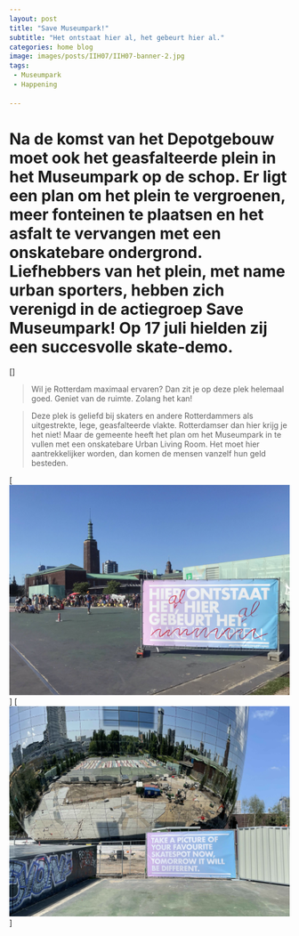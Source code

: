 ```yaml
---
layout: post
title: "Save Museumpark!"
subtitle: "Het ontstaat hier al, het gebeurt hier al."
categories: home blog
image: images/posts/IIH07/IIH07-banner-2.jpg
tags:
 - Museumpark
 - Happening

---
```


# Na de komst van het Depotgebouw moet ook het geasfalteerde plein in het Museumpark op de schop. Er ligt een plan om het plein te vergroenen, meer fonteinen te plaatsen en het asfalt te vervangen met een onskatebare ondergrond. Liefhebbers van het plein, met name urban sporters, hebben zich verenigd in de actiegroep Save Museumpark! Op 17 juli hielden zij een succesvolle skate-demo.

[[](https://www.rotterdamisithappening.nl/images/posts/IIH07/IIH07-banner-1.jpg)]

>Wil je Rotterdam maximaal ervaren? Dan zit je op deze plek helemaal goed. Geniet van de ruimte. Zolang het kan!

>Deze plek is geliefd bij skaters en andere Rotterdammers als uitgestrekte, lege, geasfalteerde vlakte. Rotterdamser dan hier krijg je het niet! Maar de gemeente heeft het plan om het Museumpark in te vullen met een onskatebare Urban Living Room. Het moet hier aantrekkelijker worden, dan komen de mensen vanzelf hun geld besteden.

[![Hier ontstaat het al, hier gebeurt het al](images/posts/IIH07/IIH07-banner-2.jpg)]
[![Take a picture of your favourite skatespot now](images/posts/IIH07/IIH07-banner-3.jpg)]